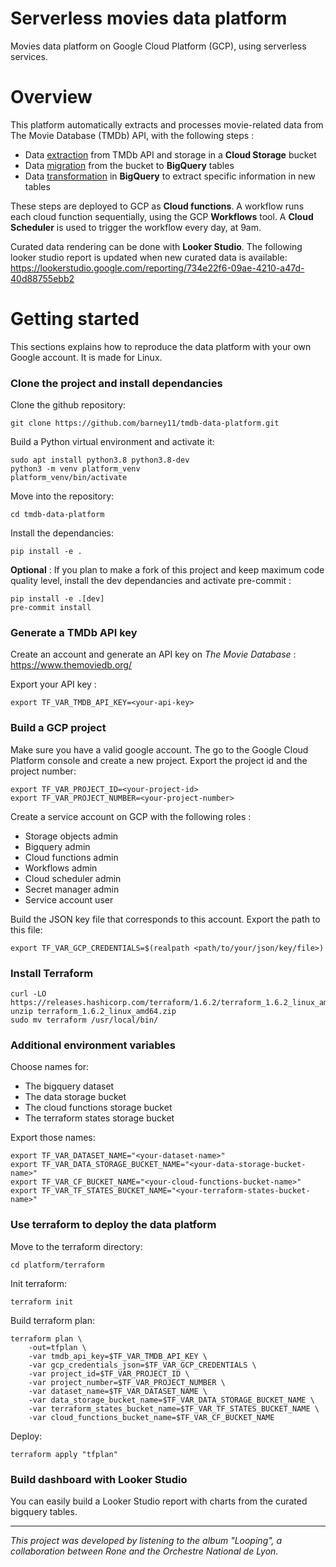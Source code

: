 # Serverless movies data platform
Movies data platform on Google Cloud Platform (GCP), using serverless services.

# Overview

This platform automatically extracts and processes movie-related data from The Movie Database (TMDb) API, with the following steps :

- Data <u>extraction</u> from TMDb API and storage in a __Cloud Storage__ bucket
- Data <u>migration</u> from the bucket to __BigQuery__ tables
- Data <u>transformation</u> in __BigQuery__ to extract specific information in new tables

These steps are deployed to GCP as __Cloud functions__. A workflow runs each cloud function sequentially, using the GCP __Workflows__ tool. A __Cloud Scheduler__ is used to trigger the workflow every day, at 9am.

Curated data rendering can be done with __Looker Studio__. The following looker studio report is updated when new curated data is available: https://lookerstudio.google.com/reporting/734e22f6-09ae-4210-a47d-40d88755ebb2

# Getting started

This sections explains how to reproduce the data platform with your own Google account. It is made for Linux.

### Clone the project and install dependancies

Clone the github repository:

```
git clone https://github.com/barney11/tmdb-data-platform.git
```

Build a Python virtual environment and activate it:

```
sudo apt install python3.8 python3.8-dev
python3 -m venv platform_venv
platform_venv/bin/activate
```

Move into the repository:

```
cd tmdb-data-platform
```

Install the dependancies:

```
pip install -e .
```

__Optional__ : If you plan to make a fork of this project and keep maximum code quality level, install the dev dependancies and activate pre-commit :

```
pip install -e .[dev]
pre-commit install
```

### Generate a TMDb API key

Create an account and generate an API key on _The Movie Database_ : https://www.themoviedb.org/

Export your API key :

```
export TF_VAR_TMDB_API_KEY=<your-api-key>
```

### Build a GCP project

Make sure you have a valid google account. The go to the Google Cloud Platform console and create a new project. Export the project id and the project number:

```
export TF_VAR_PROJECT_ID=<your-project-id>
export TF_VAR_PROJECT_NUMBER=<your-project-number>
```

Create a service account on GCP with the following roles :

- Storage objects admin
- Bigquery admin
- Cloud functions admin
- Workflows admin
- Cloud scheduler admin
- Secret manager admin
- Service account user

Build the JSON key file that corresponds to this account. Export the path to this file:

```
export TF_VAR_GCP_CREDENTIALS=$(realpath <path/to/your/json/key/file>)
```

### Install Terraform

```
curl -LO https://releases.hashicorp.com/terraform/1.6.2/terraform_1.6.2_linux_amd64.zip
unzip terraform_1.6.2_linux_amd64.zip
sudo mv terraform /usr/local/bin/
```

### Additional environment variables

Choose names for:

- The bigquery dataset
- The data storage bucket
- The cloud functions storage bucket
- The terraform states storage bucket

Export those names:

```
export TF_VAR_DATASET_NAME="<your-dataset-name>"
export TF_VAR_DATA_STORAGE_BUCKET_NAME="<your-data-storage-bucket-name>"
export TF_VAR_CF_BUCKET_NAME="<your-cloud-functions-bucket-name>"
export TF_VAR_TF_STATES_BUCKET_NAME="<your-terraform-states-bucket-name>"
```

### Use terraform to deploy the data platform

Move to the terraform directory:

```
cd platform/terraform
```

Init terraform:

```
terraform init
```

Build terraform plan:

```
terraform plan \
    -out=tfplan \
    -var tmdb_api_key=$TF_VAR_TMDB_API_KEY \
    -var gcp_credentials_json=$TF_VAR_GCP_CREDENTIALS \
    -var project_id=$TF_VAR_PROJECT_ID \
    -var project_number=$TF_VAR_PROJECT_NUMBER \
    -var dataset_name=$TF_VAR_DATASET_NAME \
    -var data_storage_bucket_name=$TF_VAR_DATA_STORAGE_BUCKET_NAME \
    -var terraform_states_bucket_name=$TF_VAR_TF_STATES_BUCKET_NAME \
    -var cloud_functions_bucket_name=$TF_VAR_CF_BUCKET_NAME
```

Deploy:

```
terraform apply "tfplan"
```

### Build dashboard with Looker Studio

You can easily build a Looker Studio report with charts from the curated bigquery tables.

---
_This project was developed by listening to the album "Looping", a collaboration between Rone and the Orchestre National de Lyon._
